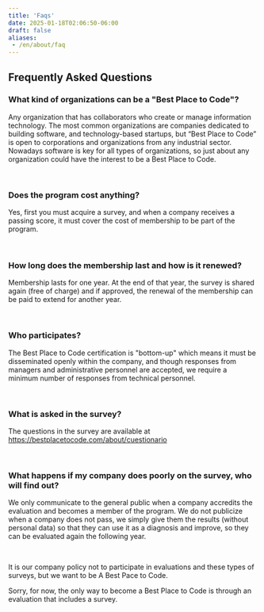 ```yaml
---
title: 'Faqs'
date: 2025-01-18T02:06:50-06:00
draft: false
aliases:
 - /en/about/faq
---
```


## Frequently Asked Questions

<h3>What kind of organizations can be a "Best Place to Code"?</h3>

<p>Any organization that has collaborators who create or manage information technology. The most common organizations are companies dedicated to building software, and technology-based startups, but “Best Place to Code” is open to corporations and organizations from any industrial sector. Nowadays software is key for all types of organizations, so just about any organization could have the interest to be a Best Place to Code.</p>

<p>&nbsp;</p>

<h3>Does the program cost anything?</h3>

<p>Yes, first you must acquire a survey, and when a company receives a passing score, it must cover the cost of membership to be part of the program<span style="font-size:11.5pt; font-variant:normal; white-space:pre-wrap"><span style="font-family:Arial"><span style="color:#000000"><span style="font-weight:400"><span style="font-style:normal"><span style="text-decoration:none">.</span></span></span></span></span></span></p>

<p>&nbsp;</p>

<h3>How long does the membership last and how is it renewed?</h3>

<p>Membership lasts for one year. At the end of that year, the survey is shared again (free of charge) and if approved, the renewal of the membership can be paid to extend for another year.</p>

<p>&nbsp;</p>

<h3>Who participates?</h3>

<p>The Best Place to Code certification is "bottom-up" which means it must be disseminated openly within the company, and though responses from managers and administrative personnel are accepted, we require a minimum number of responses from technical personnel.</p>

<p>&nbsp;</p>

<h3>What is asked in the survey?</h3>

<p>The questions in the survey are available at <a href="https://bestplacetocode.com/about/cuestionario">https://bestplacetocode.com/about/cuestionario</a></p>

<p>&nbsp;</p>

<h3>What happens if my company does poorly on the survey, who will find out?</h3>

<p>We only communicate to the general public when a company accredits the evaluation and becomes a member of the program. We do not publicize when a company does not pass, we simply give them the results (without personal data) so that they can use it as a diagnosis and improve, so they can be evaluated again the following year.</p>

<p>&nbsp;</p>

<p>It is our company policy not to participate in evaluations and these types of surveys, but we want to be A Best Pace to Code.</p>

<p>Sorry, for now, the only way to become a Best Place to Code is through an evaluation that includes a survey.</p>

<p dir="ltr">&nbsp;</p>
</div>
